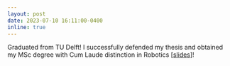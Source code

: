 ```yaml
---
layout: post
date: 2023-07-10 16:11:00-0400
inline: true
---
```


Graduated from TU Delft! I successfully defended my thesis and obtained my MSc degree with Cum Laude distinction in Robotics \[[slides](https://xinjie-liu.github.io/static/talks/Xinjie2023TUD.pdf)\]! 